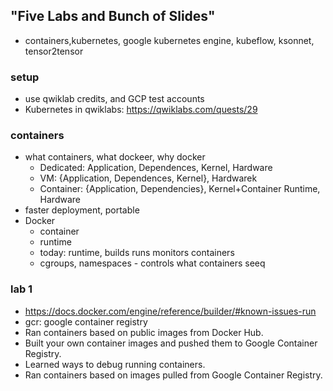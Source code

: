 ## "Five Labs and Bunch of Slides"
* containers,kubernetes, google kubernetes engine, kubeflow, ksonnet, tensor2tensor

### setup
* use qwiklab credits, and GCP test accounts
* Kubernetes in qwiklabs: https://qwiklabs.com/quests/29

### containers
* what containers, what dockeer, why docker
  * Dedicated: Application, Dependences, Kernel, Hardware
  * VM: {Application, Dependences, Kernel}, Hardwarek
  * Container: {Application, Dependencies}, Kernel+Container Runtime, Hardware
* faster deployment, portable
* Docker
  * container
  * runtime
  * today: runtime, builds runs monitors containers
  * cgroups, namespaces - controls what containers seeq

### lab 1
* https://docs.docker.com/engine/reference/builder/#known-issues-run
* gcr: google container registry
* Ran containers based on public images from Docker Hub.
* Built your own container images and pushed them to Google Container Registry.
* Learned ways to debug running containers.
* Ran containers based on images pulled from Google Container Registry.
